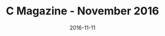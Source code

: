 ---
title: C Magazine - November 2016
date: 2016-11-11
summary_markdown: |
  Angela Cummings for Assael Swirl Earrings as seen in C Magazines November feature "Glam Rocks." Swirl Earrings are highlighted with Golden South Sea Cultured Pearls, 13.5 - 14.2mm, and 56 Brilliant Diamonds = 5.70 cts. Set in 18K White Gold and Platinum. ​​
featured_image: 2016-11-11.jpg
---